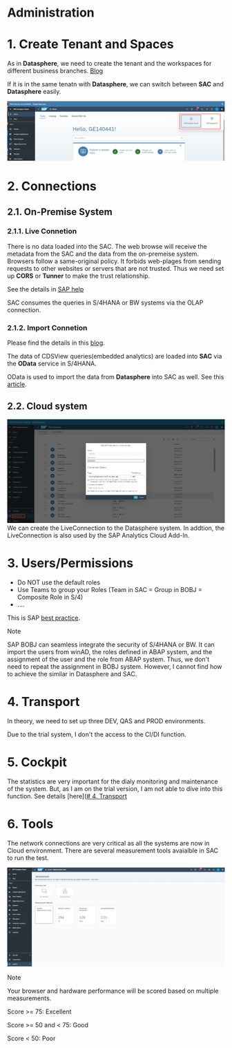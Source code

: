 # Administration

# 1. Create Tenant and Spaces

As in **Datasphere**, we need to create the tenant and the workspaces for different business branches. [Blog](https://community.sap.com/t5/technology-blogs-by-members/sap-analytics-cloud-workspaces/ba-p/13531009)

If it is in the same tenatn with **Datasphere**, we can switch between **SAC** and **Datasphere** easily.

![alt text](/SAC/Admin/images/SAC_DS.png)

# 2. Connections

## 2.1. On-Premise System

### 2.1.1. Live Connetion

There is no data loaded into the SAC. The web browse will receive the metadata from the SAC and the data from the on-premeise system. Browsers follow a same-original policy. It forbids web-plages from sending requests to other websites or servers that are not trusted. Thus we need set up **CORS** or **Tunner** to make the trust relationship.

See the details in [SAP help](https://help.sap.com/docs/SAP_ANALYTICS_CLOUD/00f68c2e08b941f081002fd3691d86a7/c1cbf644b0a1434fbb4ea072a0562286.html)

SAC consumes the queries in S/4HANA or BW systems via the OLAP connection.

### 2.1.2. Import Connetion

Please find the details in this [blog](https://community.sap.com/t5/technology-blogs-by-members/import-data-connection-to-sap-s-4hana-in-sap-analytics-cloud-technical/ba-p/13697364).

The data of CDSView queries(embedded analytics) are loaded into **SAC** via the **OData** service in S/4HANA.

OData is used to import the data from **Datasphere** into SAC as well. See this [article](https://www.seaparkconsultancy.com/single-post/uniting-sap-datasphere-with-sap-analytics-cloud-for-data-harmony-revolutionize-your-data-strategy-2).  

## 2.2. Cloud system

![alt text](/SAC/Admin/images/CC.png)
We can create the LiveConnection to the Datasphere system. In addtion, the LiveConnection is also used by the SAP Analytics Cloud Add-In.

# 3. Users/Permissions

-  Do NOT use the default roles
-  Use Teams to group your Roles (Team in SAC = Group in BOBJ = Composite Role in S/4)
-  ....
   
This is SAP [best practice](https://help.sap.com/docs/SUPPORT_CONTENT/boc/3354605643.html).

> [!NOTE]
> SAP BOBJ can seamless integrate the security of S/4HANA or BW. It can import the users from winAD, the roles defined in ABAP system, and the assignment of the user and the role from ABAP system. Thus, we don't need to repeat the assignment in BOBJ system. However, I cannot find how to achieve the similar in Datasphere and SAC. 


# 4. Transport
In theory, we need to set up three DEV, QAS and PROD environments.

Due to the trial system, I don't the access to the CI/DI function.

# 5. Cockpit
The statistics are very important for the dialy monitoring and maintenance of the system. But, as I am on the trial version, I am not able to dive into this function. See details [here]([# 4. Transport](https://community.sap.com/t5/technology-blogs-by-sap/sap-analytics-cloud-administration-cockpit/ba-p/13515678)

# 6. Tools
The network connections are very critical as all the systems are now in Cloud environment. There are several measurement tools avaialble in SAC to run the test.

![alt text](/SAC/Admin/images/TOOLS1.png)

> [!NOTE]
> Your browser and hardware performance will be scored based on multiple measurements.
> 
> Score >= 75: Excellent
> 
> Score >= 50 and < 75: Good
> 
> Score < 50: Poor



